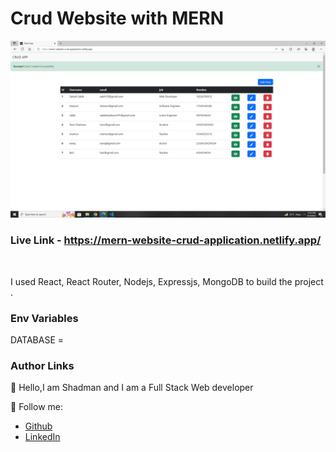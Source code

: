 # Crud Website with MERN
    
<img src="ss.png"/>  

### Live Link - https://mern-website-crud-application.netlify.app/

<br/>

I used React, React Router, Nodejs, Expressjs, MongoDB to build the project  .
<br/>


### Env Variables<br/>
DATABASE =
<br/>


### Author Links  

👋 Hello,I am Shadman and I am a Full Stack Web developer  

🚀 Follow me:  


  - [Github](https://github.com/sakibshadman19)
  - [LinkedIn](https://www.linkedin.com/in/shadmansakib1/)

  


<!-- all link is here -->


